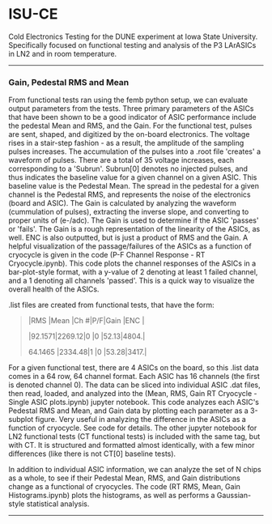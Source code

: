 # ISU-CE
Cold Electronics Testing for the DUNE experiment at Iowa State University. Specifically focused on functional testing and analysis of the P3 LArASICs in LN2 and in room temperature.

_____
### Gain, Pedestal RMS and Mean
From functional tests ran using the femb python setup, we can evaluate output parameters from the tests. Three primary parameters of the ASICs that have been shown to be a good indicator of ASIC performance include the pedestal Mean and RMS, and the Gain. For the functional test, pulses are sent, shaped, and digitized by the on-board electronics. The voltage rises in a stair-step fashion - as a result, the amplitude of the sampling pulses increases. The accumulation of the pulses into a .root file 'creates' a waveform of pulses. There are a total of 35 voltage increases, each corresponding to a 'Subrun'. Subrun[0] denotes no injected pulses, and thus indicates the baseline value for a given channel on a given ASIC. This baseline value is the Pedestal Mean. The spread in the pedestal for a given channel is the Pedestal RMS, and represents the noise of the electronics (board and ASIC). The Gain is calculated by analyzing the waveform (cummulation of pulses), extracting the inverse slope, and converting to proper units of (e-/adc). The Gain is used to determine if the ASIC 'passes' or 'fails'. The Gain is a rough representation of the linearity of the ASICs, as well. ENC is also outputted, but is just a product of RMS and the Gain. A helpful visualization of the passage/failures of the ASICs as a function of cryocycle is given in the code (P-F Channel Response - RT Cryocycle.ipynb). This code plots the channel responses of the ASICs in a bar-plot-style format, with a y-value of 2 denoting at least 1 failed channel, and a 1 denoting all channels 'passed'. This is a quick way to visualize the overall health of the ASICs.

.list files are created from functional tests, that have the form:

> |RMS    |Mean   |Ch #|P/F|Gain |ENC  |
>
> |92.1571|2269.12|0   |0  |52.13|4804.|
> 
> 64.1465	|2334.48|1	 |0	 |53.28|3417.|

For a given functional test, there are 4 ASICs on the board, so this .list data comes in a 64 row, 64 channel format. Each ASIC has 16 channels (the first is denoted channel 0). The data can be sliced into individual ASIC .dat files, then read, loaded, and analyzed into the (Mean, RMS, Gain RT Cryocycle - Single ASIC plots.ipynb) jupyter notebook. This code analyzes each ASIC's Pedestal RMS and Mean, and Gain data by plotting each parameter as a 3-subplot figure. Very useful in analyzing the difference in the ASICs as a function of cryocycle. See code for details. The other jupyter notebook for LN2 functional tests (CT functional tests) is included with the same tag, but with CT. It is structured and formatted almost identically, with a few minor differences (like there is not CT[0] baseline tests). 
>
In addition to individual ASIC information, we can analyze the set of N chips as a whole, to see if their Pedestal Mean, RMS, and Gain distributions change as a functional of cryocycles. The code (RT RMS, Mean, Gain Histograms.ipynb) plots the histograms, as well as performs a Gaussian-style statistical analysis.
___

